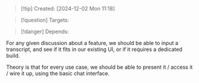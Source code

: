 
>[!tip] Created: [2024-12-02 Mon 11:18]

>[!question] Targets: 

>[!danger] Depends: 

For any given discussion about a feature, we should be able to input a transcript, and see if it fits in our existing UI, or if it requires a dedicated build.

Theory is that for every use case, we should be able to present it / access it / wire it up, using the basic chat interface.

